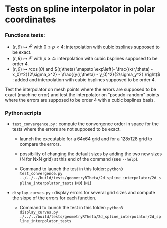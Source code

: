 # Tests on spline interpolator in polar coordinates

### Functions tests: 

* $(r,\theta) \mapsto r^p$ with $`0\leq p<4`$: interpolation with cubic bsplines supposed to be exact.
* $(r,\theta) \mapsto r^p$ with $p \geq 4$: interpolation with cubic bsplines supposed to be order 4.
* $(r,\theta) \mapsto r \cos(\theta)$ and $`(r,\theta) \mapsto \exp\left(- \frac{(x(r,\theta) - x_0)^2}{2\sigma_x^2} - \frac{(y(r,\theta) - y_0)^2}{2\sigma_y^2} \right)`$ : added and interpolation with cubic bsplines supposed to be order 4.

Test the interpolator on mesh points where the errors are supposed to be exact (machine error) and test the interpolator on "pseudo-random" points where the errors are supposed to be order 4 with a cubic bsplines basis. 
    
### Python scripts
    
* `test_convergence.py` : compute the convergence order in space for the tests where the errors are not supposed to be exact. 
    * launch the executable for a 64x64 grid and for a 128x128 grid to compare the errors. 
    * possibility of changing the default sizes by adding the two new sizes (N for NxN grid) at this end of the command (see `--help`).

    * Command to launch the test in this folder: `python3 test_convergence.py ../../../build/tests/geometryRTheta/2d_spline_interpolator/2d_spline_interpolator_tests` (`N0`) (`N1`)
    
* `display_curves.py` : display errors for several grid sizes and compute the slope of the errors for each function.

    * Command to launch the test in this folder: `python3 display_curves.py ./../../build/tests/geometryRTheta/2d_spline_interpolator/2d_spline_interpolator_tests`

 
